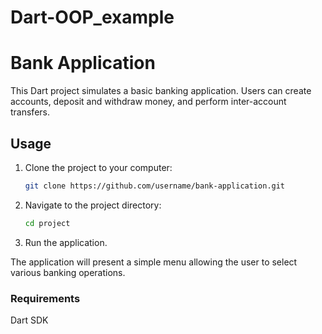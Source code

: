 # Dart-OOP_example
# Bank Application

This Dart project simulates a basic banking application. Users can create accounts, deposit and withdraw money, and perform inter-account transfers.

## Usage

1. Clone the project to your computer:

   ```bash
   git clone https://github.com/username/bank-application.git
2. Navigate to the project directory:
   ```bash
   cd project

3. Run the application.

The application will present a simple menu allowing the user to select various banking operations.

### Requirements
Dart SDK
